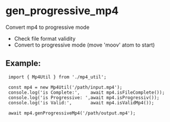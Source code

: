 # gen_progressive_mp4
Convert mp4 to progressive mode
   - Check file format validity
   - Convert to progressive mode (move 'moov' atom to start)
  
## Example:

     import { Mp4Util } from './mp4_util';
     
     const mp4 = new Mp4Util('/path/input.mp4');
     console.log('is Complete:',    await mp4.isFileComplete());
     console.log('is Progressive: ',await mp4.isProgressiv());
     console.log('is Valid:',       await mp4.isValidMp4());
  
     await mp4.genProgressiveMp4('/path/output.mp4'); 

